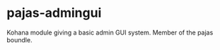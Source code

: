pajas-admingui
==============

Kohana module giving a basic admin GUI system. Member of the pajas boundle.